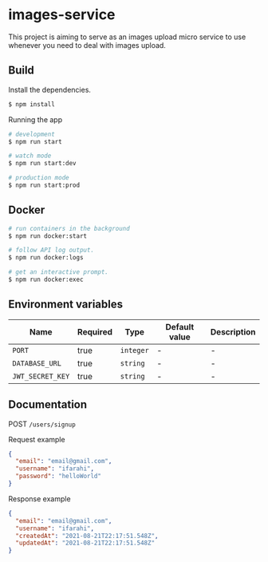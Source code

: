 # images-service

This project is aiming to serve as an images upload micro service to use whenever you need to deal with images upload.

## Build

Install the dependencies.

```bash
$ npm install
```

Running the app

```bash
# development
$ npm run start

# watch mode
$ npm run start:dev

# production mode
$ npm run start:prod
```

## Docker

```bash
# run containers in the background
$ npm run docker:start

# follow API log output.
$ npm run docker:logs

# get an interactive prompt.
$ npm run docker:exec
```

## Environment variables

| Name             | Required | Type      | Default value | Description |
| ---------------- | -------- | --------- | ------------- | ----------- |
| `PORT`           | true     | `integer` | -             | -           |
| `DATABASE_URL`   | true     | `string`  | -             | -           |
| `JWT_SECRET_KEY` | true     | `string`  | -             | -           |

## Documentation

POST `/users/signup`

Request example

```json
{
  "email": "email@gmail.com",
  "username": "ifarahi",
  "password": "helloWorld"
}
```

Response example

```json
{
  "email": "email@gmail.com",
  "username": "ifarahi",
  "createdAt": "2021-08-21T22:17:51.548Z",
  "updatedAt": "2021-08-21T22:17:51.548Z"
}
```
